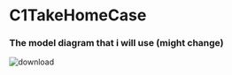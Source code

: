 # C1TakeHomeCase
### The model diagram that i will use (might change)



![download](https://user-images.githubusercontent.com/29152340/160270199-1956be2e-b4a7-4d92-b7bd-98d2e3a9f011.png)
